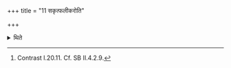 +++
title = "11 सकृत्फलीकरोति"

+++

<details><summary>थिते</summary>

11. She husks (them) once (only).[^1]  

[^1]: Contrast I.20.11. Cf. SB II.4.2.9.
</details>
